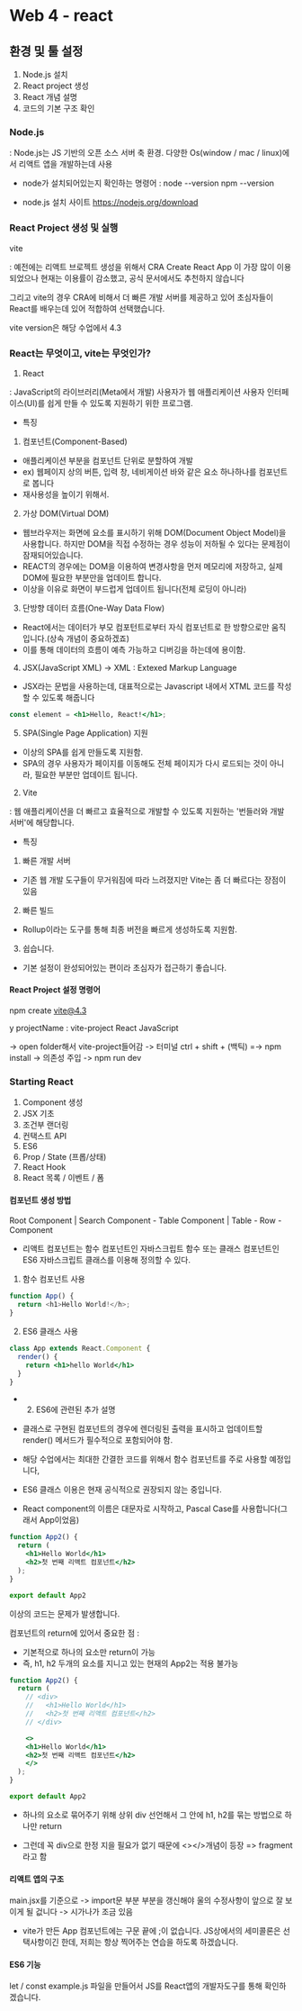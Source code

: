 # Web 4 - react

## 환경 및 툴 설정

1. Node.js 설치
2. React project 생성
3. React 개념 설명
4. 코드의 기본 구조 확인

### Node.js
: Node.js는 JS 기반의 오픈 소스 서버 축 환경. 다양한 Os(window / mac / linux)에서 리액트 앱을 개발하는데 사용

- node가 설치되어있는지 확인하는 명령어
: node --version
npm --version

- node.js 설치 사이트
https://nodejs.org/download


### React Project 생성 및 실행
vite

: 예전에는 리액트 브로젝트 생성을 위해서 CRA Create React App 이 가장 많이 이용되었으나 현재는 이용률이 감소했고, 공식 문서에서도 추천하지 않습니다

그리고 vite의 경우 CRA에 비해서 더 빠른 개발 서버를 제공하고 있어 초심자들이 React를 배우는데 있어 적합하여 선택했습니다.

vite version은 해당 수업에서 4.3

### React는 무엇이고, vite는 무엇인가?

1. React

: JavaScript의 라이브러리(Meta에서 개발) 사용자가 웹 애플리케이션 사용자 인터페이스(UI)를 쉽게 만들 수 있도록 지원하기 위한 프로그램.

- 특징
1. 컴포넌트(Component-Based)
- 애플리케이션 부분을 컴포넌트 단위로 분할하여 개발
- ex) 웹페이지 상의 버튼, 입력 창, 네비게이션 바와 같은 요소 하나하나를 컴포넌트로 봅니다
- 재사용성을 높이기 위해서.

2. 가상 DOM(Virtual DOM)
- 웹브라우저는 화면에 요소를 표시하기 위해 DOM(Document Object Model)을 사용합니다. 하지만 DOM을 직접 수정하는 경우 성능이 저하될 수 있다는 문제점이 잠재되어있습니다.
- REACT의 경우에는 DOM을 이용하여 변경사항을 먼저 메모리에 저장하고, 실제 DOM에 필요한 부분만을 업데이트 합니다.
- 이상을 이유로 화면이 부드럽게 업데이트 됩니다(전체 로딩이 아니라)

3. 단방향 데이터 흐름(One-Way Data Flow)
- React에서는 데이터가 부모 컴포턴트로부터 자식 컴포넌트로 한 방향으로만 움직입니다.(상속 개념이 중요하겠죠)
- 이를 통해 데이터의 흐름이 예측 가능하고 디버깅을 하는데에 용이함.

4. JSX(JavaScript XML) -> XML : Extexed Markup Language
- JSX라는 문법을 사용하는데, 대표적으로는 Javascript 내에서 XTML 코드를 작성할 수 있도록 해줍니다

```jsx
const element = <h1>Hello, React!</h1>;
```

5. SPA(Single Page Application) 지원
- 이상의 SPA를 쉽게 만들도록 지원함.
- SPA의 경우 사용자가 페이지를 이동해도 전체 페이지가 다시 로드되는 것이 아니라, 필요한 부분만 업데이트 됩니다.



2. Vite

: 웹 애플리케이션을 더 빠르고 효율적으로 개발할 수 있도록 지원하는 '번들러와 개발 서버'에 해당합니다.

- 특징
1. 빠른 개발 서버
- 기존 웹 개발 도구들이 무거워짐에 따라 느려졌지만 Vite는 좀 더 빠르다는 장점이 있음
2. 빠른 빌드
- Rollup이라는 도구를 통해 최종 버전을 빠르게 생성하도록 지원함.
3. 쉽습니다.
- 기본 설정이 완성되어있는 편이라 초심자가 접근하기 좋습니다.

#### React Project 설정 명령어

npm create vite@4.3

y
projectName : vite-project
React
JavaScript

-> open folder해서 vite-project들어감
-> 터미널 ctrl + shift + (백틱)
=-> npm install -> 의존성 주입
-> npm run dev

### Starting React
1. Component 생성
2. JSX 기초
3. 조건부 랜더링
4. 컨택스트 API
5. ES6
6. Prop / State (프롭/상태)
7. React Hook
8. React 목록 / 이벤트 / 폼

#### 컴포넌트 생성 방법
Root Component
  |
Search Component - Table Component
                        |
                Table - Row - Component

- 리액트 컴포넌트는 함수 컴포넌트인 자바스크립트 함수 또는 클래스 컴포넌트인 ES6 자바스크립트 클래스를 이용해 정의할 수 있다.

1. 함수 컴포넌트 사용
```js
function App() {
  return <h1>Hello World!</h>;
}
```

2. ES6 클래스 사용
```jsx
class App extends React.Component {
  render() {
    return <h1>hello World</h1>
  }
}
```


- 2. ES6에 관련된 추가 설명
- 클래스로 구현된 컴포넌트의 경우에 렌더링된 출력을 표시하고 업데이트할 render() 메서드가 필수적으로 포함되어야 함.

- 해당 수업에서는 최대한 간결한 코드를 위해서 함수 컴포넌트를 주로 사용할 예정입니다,
- ES6 클래스 이용은 현재 공식적으로 권장되지 않는 중입니다.

* React component의 이름은 대문자로 시작하고, Pascal Case를 사용합니다(그래서 App이었음)

```jsx
function App2() {
  return (
    <h1>Hello World</h1>
    <h2>첫 번째 리액트 컴포넌트</h2>
  );
}

export default App2
```

이상의 코드는 문제가 발생합니다.

컴포넌트의 return에 있어서 중요한 점 :
- 기본적으로 하나의 요소만 return이 가능
- 즉, h1, h2 두개의 요소를 지니고 있는 현재의 App2는 적용 불가능

```jsx
function App2() {
  return (
    // <div>
    //   <h1>Hello World</h1>
    //   <h2>첫 번째 리액트 컴포넌트</h2>
    // </div>

    <>
    <h1>Hello World</h1>
    <h2>첫 번째 리액트 컴포넌트</h2>
    </>
  );
}

export default App2
```

- 하나의 요소로 묶어주기 위해 상위 div 선언해서 그 안에 h1, h2를 묶는 방법으로 하나만 return

- 그런데 꼭 div으로 한정 지을 필요가 없기 때문에 <></>개념이 등장 => fragment라고 함


#### 리액트 앱의 구조

main.jsx를 기준으로 -> import문 부분 <App /> 부분을 갱신해야 울의 수정사항이 앞으로 잘 보이게 될 겂니다 -> 시가나가 조금 있음

* vite가 만든 App 컴포넌트에는 구문 끝에 ;이 없습니다. JS상에서의 세미콜론은 선택사항이긴 한데, 저희는 항상 찍어주는 연습을 하도록 하겠습니다.

#### ES6 기능

let / const
example.js 파일을 만들어서 JS를 React앱의 개발자도구를 통해 확인하겠습니다.